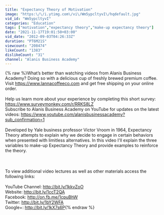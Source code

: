 ```yaml
---
title: "Expectancy Theory of Motivation"
image: "https:\/\/i.ytimg.com\/vi\/Wm5ypcltyvI\/hqdefault.jpg"
vid_id: "Wm5ypcltyvI"
categories: "Education"
tags: ["motivation","expectancy theory","make-up expectancy theory"]
date: "2021-11-17T19:01:50+03:00"
vid_date: "2012-09-03T04:26:33Z"
duration: "PT6M21S"
viewcount: "208474"
likeCount: "1383"
dislikeCount: "31"
channel: "Alanis Business Academy"
---
```

{% raw %}What’s better than watching videos from Alanis Business Academy? Doing so with a delicious cup of freshly brewed premium coffee. Visit <a rel="nofollow" target="blank" href="https://www.lannacoffeeco.com">https://www.lannacoffeeco.com</a> and get free shipping on your online order. <br /><br />Help us learn more about your experience by completing this short survey: <a rel="nofollow" target="blank" href="https://www.surveymonkey.com/r/RRKS8LZ">https://www.surveymonkey.com/r/RRKS8LZ</a> <br />Subscribe to Alanis Business Academy on YouTube for updates on the latest videos: <a rel="nofollow" target="blank" href="https://www.youtube.com/alanisbusinessacademy?sub_confirmation=1">https://www.youtube.com/alanisbusinessacademy?sub_confirmation=1</a><br /><br />Developed by Yale business professor Victor Vroom in 1964, Expectancy Theory attempts to explain why we decide to engage in certain behaviors when presented with limitless alternatives. In this video I'll explain the three variables to make-up Expectancy Theory and provide examples to reinforce the theory.<br /><br /><br /><br />To view additional video lectures as well as other materials access the following links:<br /><br />YouTube Channel: <a rel="nofollow" target="blank" href="http://bit.ly/1kkvZoO">http://bit.ly/1kkvZoO</a><br />Website: <a rel="nofollow" target="blank" href="http://bit.ly/1ccT2QA">http://bit.ly/1ccT2QA</a><br />Facebook: <a rel="nofollow" target="blank" href="http://on.fb.me/1cpuBhW">http://on.fb.me/1cpuBhW</a><br />Twitter: <a rel="nofollow" target="blank" href="http://bit.ly/1bY2WFA">http://bit.ly/1bY2WFA</a><br />Google+: <a rel="nofollow" target="blank" href="http://bit.ly/1kX7s6P">http://bit.ly/1kX7s6P</a>{% endraw %}
